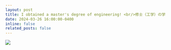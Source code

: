 ```yaml
---
layout: post
title: I obtained a master's degree of engineering! <br/>修士（工学）の学位が授与されました。
date: 2024-03-26 16:00:00-0400
inline: false
related_posts: false
---
```


<img src='../../assets/img/news/happy-cat-happy-happy-cat.gif'>
